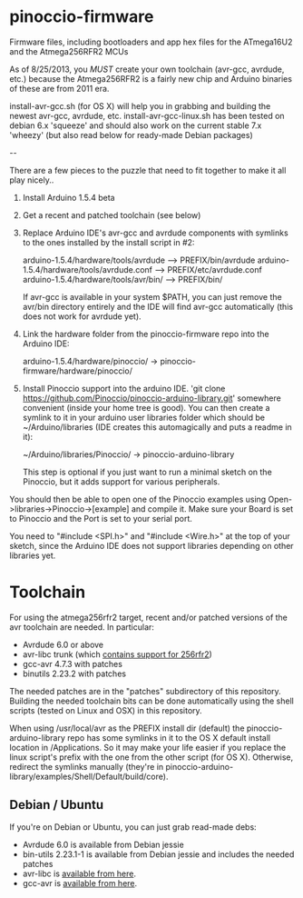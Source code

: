 pinoccio-firmware
=================

Firmware files, including bootloaders and app hex files for the ATmega16U2 and the Atmega256RFR2 MCUs

As of 8/25/2013, you *MUST* create your own toolchain (avr-gcc, avrdude, etc.) because the Atmega256RFR2 is a fairly new chip and Arduino binaries of these are from 2011 era.

install-avr-gcc.sh (for OS X) will help you in grabbing and building the newest avr-gcc, avrdude, etc.
install-avr-gcc-linux.sh has been tested on debian 6.x 'squeeze' and should also work on the current stable 7.x 'wheezy' (but also read below for ready-made Debian packages)

--

There are a few pieces to the puzzle that need to fit together to make it all play nicely..

1) Install Arduino 1.5.4 beta
2) Get a recent and patched toolchain (see below)

3) Replace Arduino IDE's avr-gcc and avrdude components with symlinks to the ones installed by the install script in #2:

    arduino-1.5.4/hardware/tools/avrdude --> PREFIX/bin/avrdude
    arduino-1.5.4/hardware/tools/avrdude.conf --> PREFIX/etc/avrdude.conf
    arduino-1.5.4/hardware/tools/avr/bin/ --> PREFIX/bin/

    If avr-gcc is available in your system $PATH, you can just remove the avr/bin directory entirely and the IDE will find avr-gcc automatically (this does not work for avrdude yet).

4) Link the hardware folder from the pinoccio-firmware repo into the Arduino IDE:

    arduino-1.5.4/hardware/pinoccio/ -> pinoccio-firmware/hardware/pinoccio/

5) Install Pinoccio support into the arduino IDE.  'git clone https://github.com/Pinoccio/pinoccio-arduino-library.git' somewhere convenient (inside your home tree is good).  You can then create a symlink to it in your arduino user libraries folder which should be ~/Arduino/libraries (IDE creates this automagically and puts a readme in it):

    ~/Arduino/libraries/Pinoccio/ -> pinoccio-arduino-library

   This step is optional if you just want to run a minimal sketch on the Pinoccio, but it adds support for various peripherals.

You should then be able to open one of the Pinoccio examples using Open->libraries->Pinoccio->[example] and compile it.  Make sure your Board is set to Pinoccio and the Port is set to your serial port.

You need to "#include <SPI.h>" and "#include <Wire.h>" at the top of your sketch, since the Arduino IDE does not support libraries depending on other libraries yet.

Toolchain
=========
For using the atmega256rfr2 target, recent and/or patched versions of
the avr toolchain are needed. In particular:

 - Avrdude 6.0 or above
 - avr-libc trunk (which [contains support for 256rfr2][1])
 - gcc-avr 4.7.3 with patches
 - binutils 2.23.2 with patches

[1]: http://svn.savannah.nongnu.org/viewvc?view=rev&root=avr-libc&revision=2308

The needed patches are in the "patches" subdirectory of this repository.
Building the needed toolchain bits can be done automatically using the
shell scripts (tested on Linux and OSX) in this repository.

When using /usr/local/avr as the PREFIX install dir (default) the
pinoccio-arduino-library repo has some symlinks in it to the OS X
default install location in /Applications.  So it may make your life
easier if you replace the linux script's prefix with the one from the
other script (for OS X).  Otherwise, redirect the symlinks manually
(they're in pinoccio-arduino-library/examples/Shell/Default/build/core).

Debian / Ubuntu
---------------
If you're on Debian or Ubuntu, you can just grab read-made debs:
 - Avrdude 6.0 is available from Debian jessie
 - bin-utils 2.23.1-1 is available from Debian jessie and includes the
   needed patches
 - avr-libc is [available from here](http://apt.stderr.nl/pool/main/a/avr-libc/).
 - gcc-avr is [available from here](http://apt.stderr.nl/pool/main/g/gcc-avr/).
